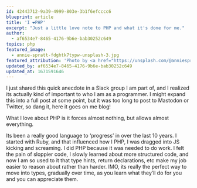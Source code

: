 ```yaml
---
id: 42443712-9a39-4999-803e-3b1f6efcccc6
blueprint: article
title: 'I ❤️PHP'
excerpt: "Just a little love note to PHP and what it's done for me."
author:
  - af6534e7-8465-4176-9b6e-bab30252c649
topics: php
featured_image:
  - annie-spratt-fdghtk7typw-unsplash-3.jpg
featured_attribution: 'Photo by <a href="https://unsplash.com/@anniespratt?utm_source=unsplash&utm_medium=referral&utm_content=creditCopyText">Annie Spratt</a> on <a href="https://unsplash.com/s/photos/love-letter?utm_source=unsplash&utm_medium=referral&utm_content=creditCopyText">Unsplash</a>'
updated_by: af6534e7-8465-4176-9b6e-bab30252c649
updated_at: 1671591646
---
```

I just shared this quick anecdote in a Slack group I am part of, and I realized its actually kind of important to who I am as a programmer. I might expand this into a full post at some point, but it was too long to post to Mastodon or Twitter, so dang it, here it goes on me blog!

What I love about PHP is it forces almost nothing, but allows almost everything.

Its been a really good language to ‘progress’ in over the last 10 years. I started with Ruby, and that influenced how I PHP, I was dragged into JS kicking and screaming. I did PHP because it was needed to do work. I felt the pain of sloppier code, I slowly learned about more structured code, and now I am so used to it that type hints, return declarations, etc make my job easier to reason about rather than harder. IMO, its really the perfect way to move into types, gradually over time, as you learn what they’ll do for you and you can appreciate them.